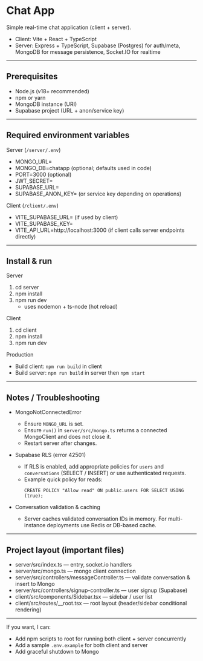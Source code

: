 # Chat App

Simple real-time chat application (client + server).
- Client: Vite + React + TypeScript
- Server: Express + TypeScript, Supabase (Postgres) for auth/meta, MongoDB for message persistence, Socket.IO for realtime

---

## Prerequisites
- Node.js (v18+ recommended)
- npm or yarn
- MongoDB instance (URI)
- Supabase project (URL + anon/service key)

---

## Required environment variables

Server (`/server/.env`)
- MONGO_URL=<your mongodb connection string>
- MONGO_DB=chatapp (optional; defaults used in code)
- PORT=3000 (optional)
- JWT_SECRET=<your jwt secret>
- SUPABASE_URL=<your supabase url>
- SUPABASE_ANON_KEY=<your supabase anon key> (or service key depending on operations)

Client (`/client/.env`)
- VITE_SUPABASE_URL=<your supabase url> (if used by client)
- VITE_SUPABASE_KEY=<your supabase anon key>
- VITE_API_URL=http://localhost:3000 (if client calls server endpoints directly)

---

## Install & run

Server
1. cd server
2. npm install
3. npm run dev
   - uses nodemon + ts-node (hot reload)

Client
1. cd client
2. npm install
3. npm run dev

Production
- Build client: `npm run build` in client
- Build server: `npm run build` in server then `npm start`

---

## Notes / Troubleshooting

- MongoNotConnectedError
  - Ensure `MONGO_URL` is set.
  - Ensure `run()` in `server/src/mongo.ts` returns a connected MongoClient and does not close it.
  - Restart server after changes.

- Supabase RLS (error 42501)
  - If RLS is enabled, add appropriate policies for `users` and `conversations` (SELECT / INSERT) or use authenticated requests.
  - Example quick policy for reads:
    ```
    CREATE POLICY "Allow read" ON public.users FOR SELECT USING (true);
    ```

- Conversation validation & caching
  - Server caches validated conversation IDs in memory. For multi-instance deployments use Redis or DB-based cache.

---

## Project layout (important files)
- server/src/index.ts — entry, socket.io handlers
- server/src/mongo.ts — mongo client connection
- server/src/controllers/messageController.ts — validate conversation & insert to Mongo
- server/src/controllers/signup-controller.ts — user signup (Supabase)
- client/src/components/Sidebar.tsx — sidebar / user list
- client/src/routes/__root.tsx — root layout (header/sidebar conditional rendering)

---

If you want, I can:
- Add npm scripts to root for running both client + server concurrently
- Add a sample `.env.example` for both client and server
- Add graceful shutdown to Mongo
